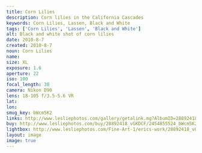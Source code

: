 ```yaml
---
title: Corn Lilies
description: Corn lilies in the California Cascades
keywords: Corn Lilies, Lassen, Black and White
tags: ['Corn Lilies', 'Lassen', 'Black and White']
alt: Black and white shot of corn lilies
date: 2010-8-7
created: 2010-8-7
noun: Corn Lilies
name: 
size: XL
exposure: 1.6
aperture: 22
iso: 100
focal_length: 30
camera: Nikon D90
lens: 18-105 f/3.5-5.6 VR
lat: 
lon: 
smug_key: bWcm5K2
links: http://www.lesliephotos.com/gallery/getalink.mg?AlbumID=28892418&AlbumKey=vGKDCF&ImageID=2454855524&ImageKey=bWcm5K2&how=forum&Page=1
buy: http://www.lesliephotos.com/buy/28892418_vGKDCF/2454855524_bWcm5K2/
lightbox: http://www.lesliephotos.com/Fine-Art-1/erics-work/28892418_vGKDCF#!i=2454855524&k=bWcm5K2&lb=1&s=A
layout: image
image: true
---
```

